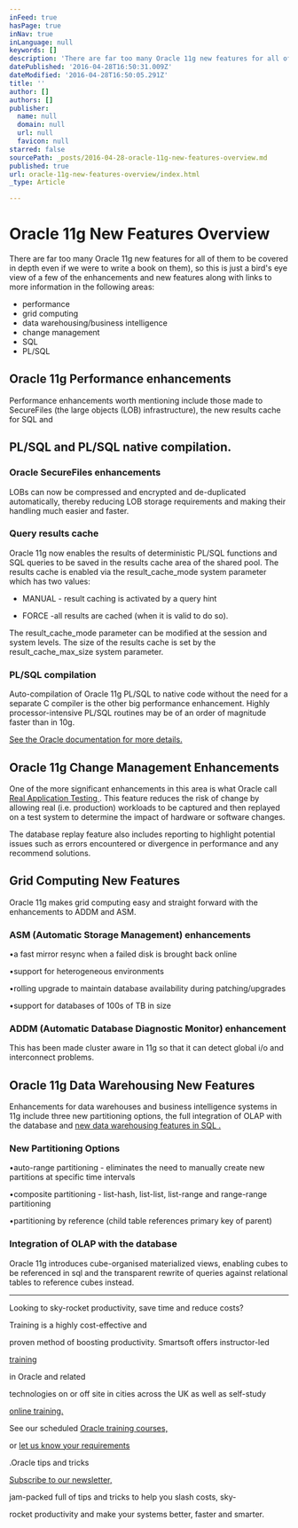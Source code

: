 ```yaml
---
inFeed: true
hasPage: true
inNav: true
inLanguage: null
keywords: []
description: 'There are far too many Oracle 11g new features for all of them to be covered in depth even if we were to write a book on them), so this is just a bird’s eye view of a few of the enhancements and new features along with links to more information in the following areas: '
datePublished: '2016-04-28T16:50:31.009Z'
dateModified: '2016-04-28T16:50:05.291Z'
title: ''
author: []
authors: []
publisher:
  name: null
  domain: null
  url: null
  favicon: null
starred: false
sourcePath: _posts/2016-04-28-oracle-11g-new-features-overview.md
published: true
url: oracle-11g-new-features-overview/index.html
_type: Article

---
```

# Oracle 11g New Features Overview

There are far too many Oracle 11g new features for all of them to be covered in depth even if we were to write a book on them), so this is just a bird's eye view of a few of the enhancements and new features along with links to more information in the following areas: 

* performance
* grid computing
* data warehousing/business intelligence
* change management
* SQL
* PL/SQL 

## Oracle 11g Performance enhancements

Performance enhancements worth mentioning include those made to SecureFiles (the large objects (LOB) infrastructure), the new results cache for SQL and 

## PL/SQL and PL/SQL native compilation.

### Oracle SecureFiles enhancements

LOBs can now be compressed and encrypted and de-duplicated automatically, thereby reducing LOB storage requirements and making their handling much easier and faster. 

### Query results cache

Oracle 11g now enables the results of deterministic PL/SQL functions and SQL queries to be saved in the results cache area of the shared pool. The results cache is enabled via the result\_cache\_mode system parameter which has two values: 

* MANUAL - result caching is activated by a query hint 

* FORCE -all results are cached (when it is valid to do so). 

The result\_cache\_mode parameter can be modified at the session and system levels. The size of the results cache is set by the result\_cache\_max\_size system parameter. 

### PL/SQL compilation

Auto-compilation of Oracle 11g PL/SQL to native code without the need for a separate C compiler is the other big performance enhancement. Highly processor-intensive PL/SQL routines may be of an order of magnitude faster than in 10g. 

[See the Oracle documentation for more details. ][0]

## Oracle 11g Change Management Enhancements

One of the more significant enhancements in this area is what Oracle call [Real Application Testing ][1]. This feature reduces the risk of change by allowing real (i.e. production) workloads to be captured and then replayed on a test system to determine the impact of hardware or software changes.

The database replay feature also includes reporting to highlight potential issues such as errors encountered or divergence in performance and any recommend solutions. 

## Grid Computing New Features

Oracle 11g makes grid computing easy and straight forward with the enhancements to ADDM and ASM.

### ASM (Automatic Storage Management) enhancements

•a fast mirror resync when a failed disk is brought back online

•support for heterogeneous environments

•rolling upgrade to maintain database availability during patching/upgrades

•support for databases of 100s of TB in size

### ADDM (Automatic Database Diagnostic Monitor) enhancement

This has been made cluster aware in 11g so that it can detect global i/o and interconnect problems.

## Oracle 11g Data Warehousing New Features

Enhancements for data warehouses and business intelligence systems in 11g include three new partitioning options, the full integration of OLAP with the database and [new data warehousing features in SQL .][2]

### New Partitioning Options

•auto-range partitioning - eliminates the need to manually create new partitions at specific time intervals 

•composite partitioning - list-hash, list-list, list-range and range-range partitioning 

•partitioning by reference (child table references primary key of parent) 

### Integration of OLAP with the database

Oracle 11g introduces cube-organised materialized views, enabling cubes to be referenced in sql and the transparent rewrite of queries against relational tables to reference cubes instead. 

---------------------------------------

Looking to sky-rocket productivity, save time and reduce costs?

Training is a highly cost-effective and 

proven method of boosting productivity. Smartsoft offers instructor-led 

[training][3]

in Oracle and related 

technologies on or off site in cities across the UK as well as self-study 

[online training.][4]

See our scheduled [Oracle training courses,][5]

or [let us know your requirements][6]

.Oracle tips and tricks 

[Subscribe to our newsletter, ][7]

jam-packed full of tips and tricks to help you slash costs, sky-

rocket productivity and make your systems better, faster and smarter.

[0]: http://docs.oracle.com/cd/B28359_01/appdev.111/b28370/tuning.htm#BABIBCBE
[1]: http://www.oracle.com/technetwork/oem/grid-control/overview/owp-real-application-testing-11g-1-129463.pdf
[2]: http://www.smart-soft.co.uk/Oracle/oracle-11g-sql-new-features-for-data-warehouses.htm
[3]: http://www.smart-soft.co.uk/oracle-and-unix-training.htm
[4]: http://www.smart-soft.co.uk/on-line-training.htm
[5]: http://www.smart-soft.co.uk/training/indexOracle.htm
[6]: http://www.smart-soft.co.uk/contactus.htm
[7]: http://eepurl.com/LXp-H